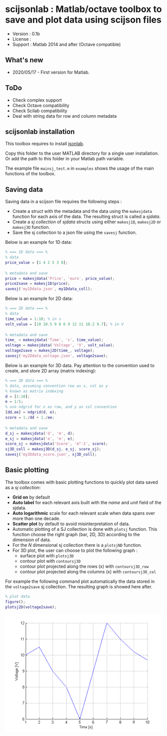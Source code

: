 # scijsonlab : Matlab/octave toolbox to save and plot data using scijson files

* Version : 0.1b
* License : 
* Support : Matlab 2014 and after (Octave compatible)


## What's new

* 2020/05/17 - First version for Matlab.

## ToDo

* Check complex support
* Check Octave compatibility
* Check Scilab compatibility
* Deal with string data for row and column metadata


## scijsonlab installation

This toolbox requires to install [jsonlab](https://github.com/fangq/jsonlab).

Copy this folder to the user MATLAB directory for a single user installation.
Or add the path to this folder in your Matlab path variable.

The example file `mainsj_test.m` in `examples` shows the usage of the main 
functions of the toolbox.

## Saving data

Saving data in a scijson file requires the following steps :     
* Create a struct with the metadata and the data using the `makesjdata` function 
for each axis of the data. The resulting struct is called a *sjdata*.
* Create a *sj collection* of *sjdata* structs using either `makesj1D`, `makesj2D` or `makesj3D` function.
* Save the sj collection to a json file using the `savesj` function.

Below is an example for 1D data:
```matlab
% === 1D data === %
% data
price_value = [1 4 2 5 3 8];

% metadata and save
price = makesjdata('Price', 'euro', price_value);
price2save = makesj1D(price);
savesj('my1Ddata.json', my1Ddata_coll);
```

Below is an example for 2D data:
```matlab
% === 2D data === %
% data
time_value = 1:10; % in s
volt_value = [10 10.5 9 8 6 9 12 11 10.2 9.7]; % in V

% metadata and save
time_ = makesjdata('Time', 's', time_value);
voltage = makesjdata('Voltage', 'V', volt_value);
voltage2save = makesj2D(time_, voltage);
savesj('my2Ddata_voltage.json', voltage2save);
```

Below is an example for 3D data. Pay attention to the convention used to create,
 and store 2D array (matrix indexing):
```matlab
% === 3D data === %
% data, assuming convention row as x, col as y
% known as matrix indexing
d = [1:10];
e = 1:5;
% use ndgrid for x as row, and y as col convention
[dd,ee] = ndgrid(d, e);
score = 1./dd + 1./ee;

% metadata and save
d_sj = makesjdata('d', 'm', d);
e_sj = makesjdata('e', 'm', e);
score_sj = makesjdata('Score', 'm^-1', score);
sj3D_coll = makesj3D(d_sj, e_sj, score_sj);
savesj('my3Ddata_score.json', sj3D_coll);
```

## Basic plotting

The toolbox comes with basic plotting functions to quickly plot data saved as a *sj collection*:     
* **Grid on** by default
* **Auto label** for each relevant axis built with the *name* and *unit* field of the 
sjdata.
* **Auto logarithmic** scale for each relevant scale when data spans over more than 
one decade.
* **Scatter plot** by default to avoid misinterpretation of data.
* Automatic plotting of a SJ collection is done with `plotsj` function. This 
function choose the right graph (bar, 2D, 3D) according to the dimension of data.
* For the *N* dimensional sj collection there is a `plotsjND` function.
* For 3D plot, the user can choose to plot the following graph :
	* surface plot with `plotsj3D`
	* contour plot with `contoursj3D`
	* contour plot projected along the rows (x) with `contoursj3D_row`
	* contour plot projected along the columns (x) with `contoursj3D_col`

For example the following command plot automatically the data stored in the `voltage2save` sj collection. The resulting graph is showed here after.

```matlab
% plot data
figure();
plotsj2D(voltage2save);
```

![Autoamtic plot of a 2D sj collection](maintest_sj_voltage.png)